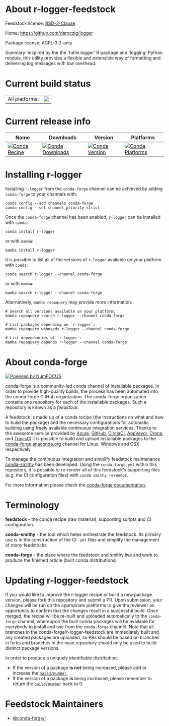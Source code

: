 About r-logger-feedstock
========================

Feedstock license: [BSD-3-Clause](https://github.com/conda-forge/r-logger-feedstock/blob/main/LICENSE.txt)

Home: https://github.com/daroczig/logger

Package license: AGPL-3.0-only

Summary: Inspired by the the 'futile.logger' R package and 'logging' Python module, this utility
provides a flexible and extensible way of formatting and delivering log messages
with low overhead.


Current build status
====================


<table><tr><td>All platforms:</td>
    <td>
      <a href="https://dev.azure.com/conda-forge/feedstock-builds/_build/latest?definitionId=9684&branchName=main">
        <img src="https://dev.azure.com/conda-forge/feedstock-builds/_apis/build/status/r-logger-feedstock?branchName=main">
      </a>
    </td>
  </tr>
</table>

Current release info
====================

| Name | Downloads | Version | Platforms |
| --- | --- | --- | --- |
| [![Conda Recipe](https://img.shields.io/badge/recipe-r--logger-green.svg)](https://anaconda.org/conda-forge/r-logger) | [![Conda Downloads](https://img.shields.io/conda/dn/conda-forge/r-logger.svg)](https://anaconda.org/conda-forge/r-logger) | [![Conda Version](https://img.shields.io/conda/vn/conda-forge/r-logger.svg)](https://anaconda.org/conda-forge/r-logger) | [![Conda Platforms](https://img.shields.io/conda/pn/conda-forge/r-logger.svg)](https://anaconda.org/conda-forge/r-logger) |

Installing r-logger
===================

Installing `r-logger` from the `conda-forge` channel can be achieved by adding `conda-forge` to your channels with:

```
conda config --add channels conda-forge
conda config --set channel_priority strict
```

Once the `conda-forge` channel has been enabled, `r-logger` can be installed with `conda`:

```
conda install r-logger
```

or with `mamba`:

```
mamba install r-logger
```

It is possible to list all of the versions of `r-logger` available on your platform with `conda`:

```
conda search r-logger --channel conda-forge
```

or with `mamba`:

```
mamba search r-logger --channel conda-forge
```

Alternatively, `mamba repoquery` may provide more information:

```
# Search all versions available on your platform:
mamba repoquery search r-logger --channel conda-forge

# List packages depending on `r-logger`:
mamba repoquery whoneeds r-logger --channel conda-forge

# List dependencies of `r-logger`:
mamba repoquery depends r-logger --channel conda-forge
```


About conda-forge
=================

[![Powered by
NumFOCUS](https://img.shields.io/badge/powered%20by-NumFOCUS-orange.svg?style=flat&colorA=E1523D&colorB=007D8A)](https://numfocus.org)

conda-forge is a community-led conda channel of installable packages.
In order to provide high-quality builds, the process has been automated into the
conda-forge GitHub organization. The conda-forge organization contains one repository
for each of the installable packages. Such a repository is known as a *feedstock*.

A feedstock is made up of a conda recipe (the instructions on what and how to build
the package) and the necessary configurations for automatic building using freely
available continuous integration services. Thanks to the awesome service provided by
[Azure](https://azure.microsoft.com/en-us/services/devops/), [GitHub](https://github.com/),
[CircleCI](https://circleci.com/), [AppVeyor](https://www.appveyor.com/),
[Drone](https://cloud.drone.io/welcome), and [TravisCI](https://travis-ci.com/)
it is possible to build and upload installable packages to the
[conda-forge](https://anaconda.org/conda-forge) [anaconda.org](https://anaconda.org/)
channel for Linux, Windows and OSX respectively.

To manage the continuous integration and simplify feedstock maintenance
[conda-smithy](https://github.com/conda-forge/conda-smithy) has been developed.
Using the ``conda-forge.yml`` within this repository, it is possible to re-render all of
this feedstock's supporting files (e.g. the CI configuration files) with ``conda smithy rerender``.

For more information please check the [conda-forge documentation](https://conda-forge.org/docs/).

Terminology
===========

**feedstock** - the conda recipe (raw material), supporting scripts and CI configuration.

**conda-smithy** - the tool which helps orchestrate the feedstock.
                   Its primary use is in the construction of the CI ``.yml`` files
                   and simplify the management of *many* feedstocks.

**conda-forge** - the place where the feedstock and smithy live and work to
                  produce the finished article (built conda distributions)


Updating r-logger-feedstock
===========================

If you would like to improve the r-logger recipe or build a new
package version, please fork this repository and submit a PR. Upon submission,
your changes will be run on the appropriate platforms to give the reviewer an
opportunity to confirm that the changes result in a successful build. Once
merged, the recipe will be re-built and uploaded automatically to the
`conda-forge` channel, whereupon the built conda packages will be available for
everybody to install and use from the `conda-forge` channel.
Note that all branches in the conda-forge/r-logger-feedstock are
immediately built and any created packages are uploaded, so PRs should be based
on branches in forks and branches in the main repository should only be used to
build distinct package versions.

In order to produce a uniquely identifiable distribution:
 * If the version of a package **is not** being increased, please add or increase
   the [``build/number``](https://docs.conda.io/projects/conda-build/en/latest/resources/define-metadata.html#build-number-and-string).
 * If the version of a package **is** being increased, please remember to return
   the [``build/number``](https://docs.conda.io/projects/conda-build/en/latest/resources/define-metadata.html#build-number-and-string)
   back to 0.

Feedstock Maintainers
=====================

* [@conda-forge/r](https://github.com/orgs/conda-forge/teams/r/)

